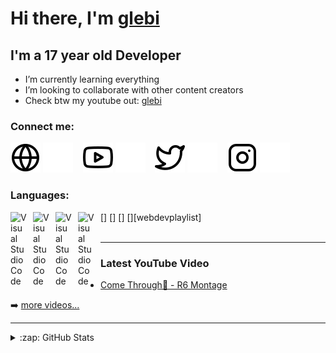 # Hi there, I'm [glebi][youtube]


## I'm a 17 year old Developer

- I’m currently learning everything
- I’m looking to collaborate with other content creators
- Check btw my youtube out: [glebi](https://www.youtube.com/channel/UCGRa1XWKhKhBtxx_64n0Y8A)

### Connect me:

[![website](https://raw.githubusercontent.com/codeSTACKr/codeSTACKr/016bde85057b7bf6e3f0930f73542eccee96de26/img/globe-light.svg)](#gh-light-mode-only)
[![website](https://raw.githubusercontent.com/codeSTACKr/codeSTACKr/016bde85057b7bf6e3f0930f73542eccee96de26/img/globe-dark.svg)](#gh-dark-mode-only)
&nbsp;&nbsp;
[![website](https://raw.githubusercontent.com/codeSTACKr/codeSTACKr/016bde85057b7bf6e3f0930f73542eccee96de26/img/youtube-light.svg)](https://youtube.com/channel/UCGRa1XWKhKhBtxx_64n0Y8A#gh-light-mode-only)
[![website](https://raw.githubusercontent.com/codeSTACKr/codeSTACKr/016bde85057b7bf6e3f0930f73542eccee96de26/img/youtube-dark.svg)](https://youtube.com/channel/UCGRa1XWKhKhBtxx_64n0Y8A#gh-dark-mode-only)
&nbsp;&nbsp;
[![website](https://raw.githubusercontent.com/codeSTACKr/codeSTACKr/016bde85057b7bf6e3f0930f73542eccee96de26/img/twitter-light.svg)](https://twitter.com/glebir6#gh-light-mode-only)
[![website](https://raw.githubusercontent.com/codeSTACKr/codeSTACKr/016bde85057b7bf6e3f0930f73542eccee96de26/img/twitter-dark.svg)](https://twitter.com/glebir6#gh-dark-mode-only)
&nbsp;&nbsp;
[![website](https://raw.githubusercontent.com/codeSTACKr/codeSTACKr/016bde85057b7bf6e3f0930f73542eccee96de26/img/instagram-light.svg)](https://www.instagram.com/glebi.b#gh-light-mode-only)
[![website](https://raw.githubusercontent.com/codeSTACKr/codeSTACKr/016bde85057b7bf6e3f0930f73542eccee96de26/img/instagram-dark.svg)](https://www.instagram.com/glebi.b#gh-dark-mode-only)

### Languages:

[<img align="left" alt="Visual Studio Code" width="26px" src="https://cdn.jsdelivr.net/gh/devicons/devicon/icons/python/python-original.svg" style="padding-right:10px;" />]
[<img align="left" alt="Visual Studio Code" width="26px" src="https://cdn.jsdelivr.net/gh/devicons/devicon/icons/csharp/csharp-original.svg" style="padding-right:10px;" />]
[<img align="left" alt="Visual Studio Code" width="26px" src="https://cdn.jsdelivr.net/gh/devicons/devicon/icons/c/c-original.svg" style="padding-right:10px;" />]
[<img align="left" alt="Visual Studio Code" width="26px" src="https://cdn.jsdelivr.net/gh/devicons/devicon/icons/vscode/vscode-original.svg" style="padding-right:10px;" />][webdevplaylist]
<br />
<br />

---

### Latest YouTube Video

<!-- YOUTUBE:START -->
- [Come Through🚀 - R6 Montage](https://youtu.be/gR1_DfFUgzg)
<!-- YOUTUBE:END -->

➡️ [more videos...](https://www.youtube.com/channel/UCGRa1XWKhKhBtxx_64n0Y8A/videos)

---

<details>
  <summary>:zap: GitHub Stats</summary>

  <img align="left" alt="glebi-r6's GitHub Stats" src="https://github-readme-stats.vercel.app/api?username=glebi-r6&show_icons=true&hide_border=false&title_color=ff652f&icon_color=FFE400&bg_color=09131B&text_color=ffffff&border_color=0c1a25" />

</details>

[youtube]: https://www.youtube.com/channel/UCGRa1XWKhKhBtxx_64n0Y8A/featured
